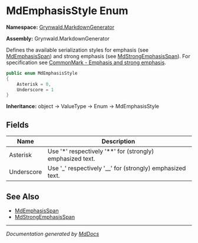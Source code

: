 ﻿# MdEmphasisStyle Enum

**Namespace:** [Grynwald.MarkdownGenerator](../index.md)

**Assembly:** Grynwald.MarkdownGenerator

Defines the available serialization styles for emphasis (see [MdEmphasisSpan](../MdEmphasisSpan/index.md)) and strong emphasis (see [MdStrongEmphasisSpan](../MdStrongEmphasisSpan/index.md)). For specification see [CommonMark \- Emphasis and strong emphasis](https://spec.commonmark.org/0.28/#emphasis-and-strong-emphasis).

```csharp
public enum MdEmphasisStyle
{
    Asterisk = 0,
    Underscore = 1
}
```

**Inheritance:** object → ValueType → Enum → MdEmphasisStyle

## Fields

| Name       | Description                                                  |
| ---------- | ------------------------------------------------------------ |
| Asterisk   | Use '\*' respectively '\*\*' for (strongly) emphasized text. |
| Underscore | Use '\_' respectively '\_\_' for (strongly) emphasized text. |

## See Also

- [MdEmphasisSpan](../MdEmphasisSpan/index.md)
- [MdStrongEmphasisSpan](../MdStrongEmphasisSpan/index.md)

___

*Documentation generated by [MdDocs](https://github.com/ap0llo/mddocs)*
